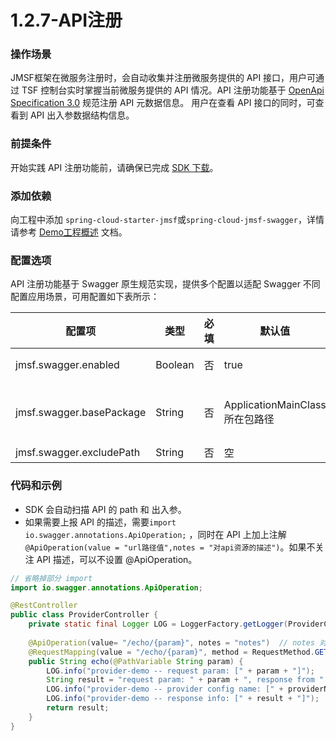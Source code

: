 # 1.2.7-API注册

### 操作场景

JMSF框架在微服务注册时，会自动收集并注册微服务提供的 API 接口，用户可通过 TSF 控制台实时掌握当前微服务提供的 API 情况。API 注册功能基于 [OpenApi Specification 3.0](https://github.com/OAI/OpenAPI-Specification/blob/master/versions/3.0.0.md) 规范注册 API 元数据信息。 用户在查看 API 接口的同时，可查看到 API 出入参数据结构信息。

### 前提条件

开始实践 API 注册功能前，请确保已完成 [SDK 下载](../0-%E9%80%9A%E7%94%A8%E5%BC%80%E5%8F%91%E6%8C%87%E5%8D%97/3-SDK%E4%B8%8B%E8%BD%BD.md)。

### 添加依赖

向工程中添加 `spring-cloud-starter-jmsf`或`spring-cloud-jmsf-swagger`，详情请参考 [Demo工程概述](../2-Demo%E5%B7%A5%E7%A8%8B%E6%A6%82%E8%BF%B0.md) 文档。

### 配置选项

API 注册功能基于 Swagger 原生规范实现，提供多个配置以适配 Swagger 不同配置应用场景，可用配置如下表所示：

| 配置项                      | 类型      | 必填 | 默认值                        | 说明                                                   |
| ------------------------ | ------- | -- | -------------------------- | ---------------------------------------------------- |
| jmsf.swagger.enabled     | Boolean | 否  | true                       | 是否开启JMSF API 注册功能                                    |
| jmsf.swagger.basePackage | String  | 否  | ApplicationMainClass 所在包路径 | 注册 API 的扫描包路径。 推荐将 ApplicationMainClass 写在外层 Package |
| jmsf.swagger.excludePath | String  | 否  | 空                          | 排除扫描的包路径                                             |

### 代码和示例

* SDK 会自动扫描 API 的 path 和 出入参。
* 如果需要上报 API 的描述，需要`import io.swagger.annotations.ApiOperation;` ，同时在 API 上加上注解 `@ApiOperation(value = "url路径值",notes = "对api资源的描述")`。如果不关注 API 描述，可以不设置 @ApiOperation。

```java
// 省略掉部分 import
import io.swagger.annotations.ApiOperation;

@RestController
public class ProviderController {
    private static final Logger LOG = LoggerFactory.getLogger(ProviderController.class);
  
    @ApiOperation(value= "/echo/{param}", notes = "notes")  // notes 对应 API 描述
    @RequestMapping(value = "/echo/{param}", method = RequestMethod.GET)
    public String echo(@PathVariable String param) {
        LOG.info("provider-demo -- request param: [" + param + "]");
        String result = "request param: " + param + ", response from " + providerNameConfig.getName();
        LOG.info("provider-demo -- provider config name: [" + providerNameConfig.getName() + ']');
        LOG.info("provider-demo -- response info: [" + result + "]");
        return result;
    }
}
```

